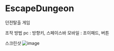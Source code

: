 # EscapeDungeon

던전탈출 게임

조작 방법
pc : 방향키, 스페이스바
모바일 : 조이패드, 버튼

스크린샷
![image](https://user-images.githubusercontent.com/93302266/153989010-7d96977f-a94e-4983-9392-065c90ce2425.png)
